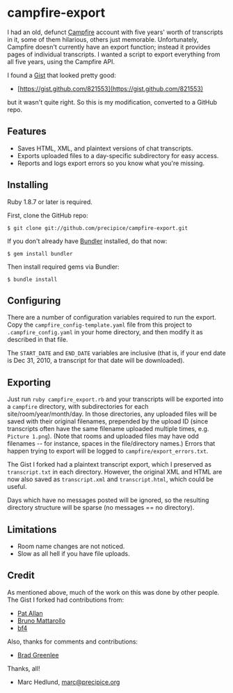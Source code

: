 # campfire-export #

I had an old, defunct [Campfire](http://campfirenow.com/) account with five
years' worth of transcripts in it, some of them hilarious, others just 
memorable. Unfortunately, Campfire doesn't currently have an export function;
instead it provides pages of individual transcripts. I wanted a script to
export everything from all five years, using the Campfire API.

I found a [Gist](https://gist.github.com) that looked pretty good:

* [https://gist.github.com/821553](https://gist.github.com/821553)

but it wasn't quite right. So this is my modification, converted to a GitHub
repo.

## Features ##

* Saves HTML, XML, and plaintext versions of chat transcripts.
* Exports uploaded files to a day-specific subdirectory for easy access.
* Reports and logs export errors so you know what you're missing.

## Installing ##

Ruby 1.8.7 or later is required.

First, clone the GitHub repo:

    $ git clone git://github.com/precipice/campfire-export.git

If you don't already have [Bundler](http://gembundler.com/) installed, do that
now:

    $ gem install bundler

Then install required gems via Bundler:

    $ bundle install

## Configuring ##

There are a number of configuration variables required to run the export.
Copy the `campfire_config-template.yaml` file from this project to 
`.campfire_config.yaml` in your home directory, and then modify it
as described in that file.

The `START_DATE` and `END_DATE` variables are inclusive (that is, if your
end date is Dec 31, 2010, a transcript for that date will be downloaded).

## Exporting ##

Just run `ruby campfire_export.rb` and your transcripts will be exported into
a `campfire` directory, with subdirectories for each site/room/year/month/day.
In those directories, any uploaded files will be saved with their original
filenames, prepended by the upload ID (since transcripts often have the same
filename uploaded multiple times, e.g. `Picture 1.png`). (Note that rooms and
uploaded files may have odd filenames -- for instance, spaces in the
file/directory names.) Errors that happen trying to export will be logged to
`campfire/export_errors.txt`.

The Gist I forked had a plaintext transcript export, which I preserved as
`transcript.txt` in each directory. However, the original XML and HTML are now
also saved as `transcript.xml` and `transcript.html`, which could be useful.

Days which have no messages posted will be ignored, so the resulting directory
structure will be sparse (no messages == no directory).

## Limitations ##

* Room name changes are not noticed.
* Slow as all hell if you have file uploads.

## Credit ##

As mentioned above, much of the work on this was done by other people. The
Gist I forked had contributions from:

* [Pat Allan](https://github.com/freelancing-god)
* [Bruno Mattarollo](https://github.com/bruno)
* [bf4](https://github.com/bf4)

Also, thanks for comments and contributions:

* [Brad Greenlee](https://github.com/bgreenlee)

Thanks, all!

- Marc Hedlund, marc@precipice.org